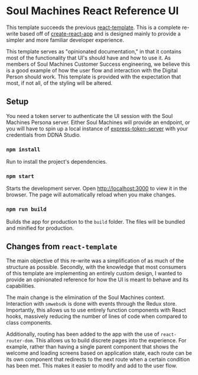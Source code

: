 # Soul Machines React Reference UI

This template succeeds the previous [react-template](https://github.com/soulmachines/react-template). This is a complete re-write based off of [create-react-app](https://github.com/facebook/create-react-app) and is designed mainly to provide a simpler and more familiar developer experience.

This template serves as "opinionated documentation," in that it contains most of the functionality that UI's should have and how to use it. As members of Soul Machines Customer Success engineering, we believe this is a good example of how the user flow and interaction with the Digital Person should work. This template is provided with the expectation that most, if not all, of the styling will be altered.

## Setup

You need a token server to authenticate the UI session with the Soul Machines Persona server. Either Soul Machines will provide an endpoint, or you will have to spin up a local instance of [express-token-server](https://github.com/soulmachines/express-token-server) with your credentials from DDNA Studio.

### `npm install`
Run to install the project's dependencies.

### `npm start`
Starts the development server. Open [http://localhost:3000](http://localhost:3000) to view it in the browser. The page will automatically reload when you make changes.

### `npm run build`
Builds the app for production to the `build` folder. The files will be bundled and minified for production.

## Changes from `react-template`

The main objective of this re-write was a simplification of as much of the structure as possible. Secondly, with the knowledge that most consumers of this template are implementing an entirely custom design, I wanted to provide an opinionated reference for how the UI is meant to behave and its capabilities.

The main change is the elimination of the Soul Machines context. Interaction with `smwebsdk` is done with events through the Redux store. Importantly, this allows us to use entirely function components with React hooks, massively reducing the number of lines of code when compared to class components.

Additionally, routing has been added to the app with the use of `react-router-dom`. This allows us to build discrete pages into the experience. For example, rather than having a single parent component that shows the welcome and loading screens based on application state, each route can be its own component that redirects to the next route when a certain condition has been met. This makes it easier to modify and add to the user flow.
